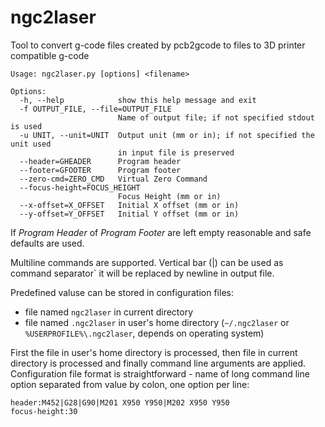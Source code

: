 # ngc2laser

Tool to convert g-code files created by pcb2gcode to files to 3D printer compatible g-code

    Usage: ngc2laser.py [options] <filename>

    Options:
      -h, --help            show this help message and exit
      -f OUTPUT_FILE, --file=OUTPUT_FILE
                            Name of output file; if not specified stdout is used
      -u UNIT, --unit=UNIT  Output unit (mm or in); if not specified the unit used
                            in input file is preserved
      --header=GHEADER      Program header
      --footer=GFOOTER      Program footer
      --zero-cmd=ZERO_CMD   Virtual Zero Command
      --focus-height=FOCUS_HEIGHT
                            Focus Height (mm or in)
      --x-offset=X_OFFSET   Initial X offset (mm or in)
      --y-offset=Y_OFFSET   Initial Y offset (mm or in)
  
If *Program Header* of *Program Footer* are left empty reasonable and safe defaults are used.

Multiline commands are supported. Vertical bar (|) can be used as command separator` it will be replaced by newline in output file.

Predefined valuse can be stored in configuration files:
* file named `ngc2laser` in current directory
* file named `.ngc2laser` in user's home directory (`~/.ngc2laser` or `%USERPROFILE%\.ngc2laser`, depends on operating system)

First the file in user's home directory is processed, then file in current directory is processed and finally command line arguments are applied. Configuration file
format is straightforward - name of long command line option separated from value by colon, one option per line:

	header:M452|G28|G90|M201 X950 Y950|M202 X950 Y950
	focus-height:30


